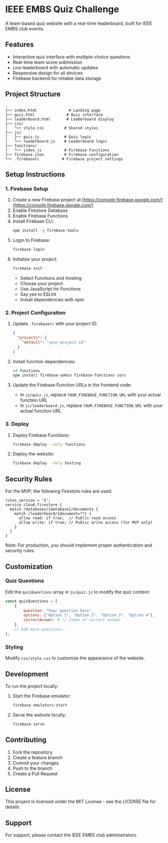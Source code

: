 # IEEE EMBS Quiz Challenge

A team-based quiz website with a real-time leaderboard, built for IEEE EMBS club events.

## Features

- Interactive quiz interface with multiple-choice questions
- Real-time team score submission
- Live leaderboard with automatic updates
- Responsive design for all devices
- Firebase backend for reliable data storage

## Project Structure

```
.
├── index.html              # Landing page
├── quiz.html              # Quiz interface
├── leaderboard.html       # Leaderboard display
├── css/
│   └── style.css         # Shared styles
├── js/
│   ├── quiz.js           # Quiz logic
│   └── leaderboard.js    # Leaderboard logic
├── functions/
│   └── index.js          # Firebase Functions
├── firebase.json         # Firebase configuration
└── .firebaserc          # Firebase project settings
```

## Setup Instructions

### 1. Firebase Setup

1. Create a new Firebase project at [https://console.firebase.google.com/](https://console.firebase.google.com/)
2. Enable Firestore Database
3. Enable Firebase Functions
4. Install Firebase CLI:
   ```bash
   npm install -g firebase-tools
   ```
5. Login to Firebase:
   ```bash
   firebase login
   ```
6. Initialize your project:
   ```bash
   firebase init
   ```
   - Select Functions and Hosting
   - Choose your project
   - Use JavaScript for Functions
   - Say yes to ESLint
   - Install dependencies with npm

### 2. Project Configuration

1. Update `.firebaserc` with your project ID:
   ```json
   {
     "projects": {
       "default": "your-project-id"
     }
   }
   ```

2. Install function dependencies:
   ```bash
   cd functions
   npm install firebase-admin firebase-functions cors
   ```

3. Update the Firebase Function URLs in the frontend code:
   - In `js/quiz.js`, replace `YOUR_FIREBASE_FUNCTION_URL` with your actual function URL
   - In `js/leaderboard.js`, replace `YOUR_FIREBASE_FUNCTION_URL` with your actual function URL

### 3. Deploy

1. Deploy Firebase Functions:
   ```bash
   firebase deploy --only functions
   ```

2. Deploy the website:
   ```bash
   firebase deploy --only hosting
   ```

## Security Rules

For the MVP, the following Firestore rules are used:

```
rules_version = '2';
service cloud.firestore {
  match /databases/{database}/documents {
    match /leaderboard/{document=**} {
      allow read: if true;  // Public read access
      allow write: if true; // Public write access (for MVP only)
    }
  }
}
```

Note: For production, you should implement proper authentication and security rules.

## Customization

### Quiz Questions

Edit the `quizQuestions` array in `js/quiz.js` to modify the quiz content:

```javascript
const quizQuestions = [
    {
        question: "Your question here",
        options: ["Option 1", "Option 2", "Option 3", "Option 4"],
        correctAnswer: 0 // Index of correct answer
    },
    // Add more questions...
];
```

### Styling

Modify `css/style.css` to customize the appearance of the website.

## Development

To run the project locally:

1. Start the Firebase emulator:
   ```bash
   firebase emulators:start
   ```

2. Serve the website locally:
   ```bash
   firebase serve
   ```

## Contributing

1. Fork the repository
2. Create a feature branch
3. Commit your changes
4. Push to the branch
5. Create a Pull Request

## License

This project is licensed under the MIT License - see the LICENSE file for details.

## Support

For support, please contact the IEEE EMBS club administrators. 